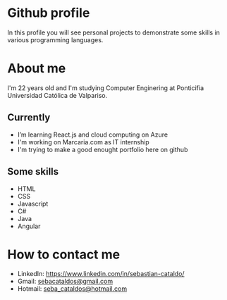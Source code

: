 # Github profile
In this profile you will see personal projects to demonstrate some skills in various programming languages.
# About me 
I'm 22 years old and I'm studying Computer Enginering at Ponticifia Universidad Católica de Valpariso.
## Currently
 
- I’m learning React.js and cloud computing on Azure
- I'm working on Marcaria.com as IT internship
- I'm trying to make a good enought portfolio here on github

## Some skills

- HTML
- CSS
- Javascript
- C#
- Java
- Angular

# How to contact me
- LinkedIn: https://www.linkedin.com/in/sebastian-cataldo/
- Gmail: sebacataldos@gmail.com
- Hotmail: seba_cataldos@hotmail.com
